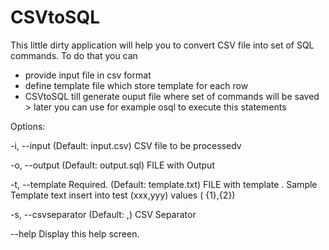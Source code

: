 # CSVtoSQL

This little dirty application will help you to convert CSV file into set of SQL commands.
To do that you can

- provide input file in csv format
- define template file which store template for each row
- CSVtoSQL till generate ouput file where set of commands will be saved > later you can use for example osql to execute this statements


Options:

  -i, --input           (Default: input.csv) CSV file to be processedv

  -o, --output          (Default: output.sql) FILE with Output

  -t, --template        Required. (Default: template.txt) FILE with template .
                        Sample Template text  insert into test (xxx,yyy) values
                        ( {1},{2})

  -s, --csvseparator    (Default: ,) CSV Separator

  --help                Display this help screen.
